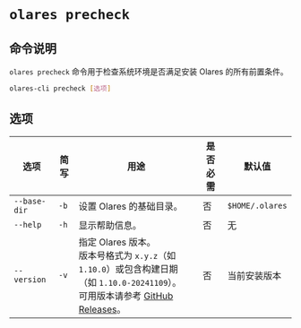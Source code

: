 # `olares precheck`

## 命令说明
`olares precheck` 命令用于检查系统环境是否满足安装 Olares 的所有前置条件。

```bash
olares-cli precheck [选项]
```

## 选项

| 选项        | 简写   | 用途                                                                                                                                                 | 是否必需 | 默认值           |
|-------------|------|------------------------------------------------------------------------------------------------------------------------------------------------------|----------|------------------|
| `--base-dir`| `-b` | 设置 Olares 的基础目录。                                                                                                                               | 否       | `$HOME/.olares`    |
| `--help`    | `-h` | 显示帮助信息。                                                                                                                                         | 否       | 无               |
| `--version` | `-v` | 指定 Olares 版本。<br>版本号格式为 `x.y.z`（如 `1.10.0`）或包含构建日期（如 `1.10.0-20241109`）。<br> 可用版本请参考 [GitHub Releases](https://github.com/beclab/Olares/releases)。 | 否       | 当前安装版本 |